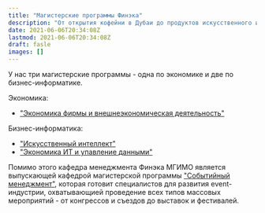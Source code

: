 ```yaml
---
title: "Магистерские программы Финэка"
description: "От открытия кофейни в Дубаи до продуктов искусственного интеллекта"
date: 2021-06-06T20:34:08Z
lastmod: 2021-06-06T20:34:08Z
draft: fasle
images: []
---
```


У нас три магистерские программы - одна по экономике и две по бизнес-информатике.

Экономика:

- ["Экономика фирмы и внешнеэкономическая деятельность"][ved]

Бизнес-информатика:

- ["Искусственный интеллект"][ai]
- ["Экономика ИТ и упавление данными"][it] 

[ai]: https://ai.mgimo.ru
[ved]: http://pk.odin.mgimo.ru/master/efi.html
[it]: http://pk.odin.mgimo.ru/master/eitud.html
[event]: https://event.mgimo.ru/

Помимо этого кафедра менеджмента Финэка МГИМО 
является выпускающей кафедрой магистерской программы
["Событийный менеджмент"][event], которая готовит 
специалистов для развития event-индустрии, 
охватывающией проведение всех типов 
массовых мероприятий - от конгрессов и съездов до 
выставок и фестивалей.

